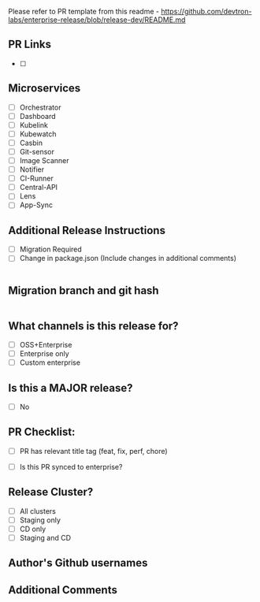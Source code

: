 Please refer to PR template from this readme - https://github.com/devtron-labs/enterprise-release/blob/release-dev/README.md

## PR Links
- [ ] 

## Microservices
- [ ] Orchestrator
- [ ] Dashboard
- [ ] Kubelink
- [ ] Kubewatch
- [ ] Casbin
- [ ] Git-sensor
- [ ] Image Scanner
- [ ] Notifier
- [ ] CI-Runner
- [ ] Central-API
- [ ] Lens
- [ ] App-Sync

## Additional Release Instructions
- [ ] Migration Required
- [ ] Change in package.json (Include changes in additional comments)

```additional-release-instructions

```

## Migration branch and git hash
```migration-branch-git-hash

```

## What channels is this release for?
- [ ] OSS+Enterprise
- [ ] Enterprise only
- [ ] Custom enterprise

## Is this a MAJOR release?
- [ ] No

## PR Checklist:
* [ ] PR has relevant title tag (feat, fix, perf, chore)
- [ ] Is this PR synced to enterprise?

## Release Cluster?
- [ ] All clusters
- [ ] Staging only
- [ ] CD only
- [ ] Staging and CD

## Author's Github usernames

## Additional Comments
```additional-comments

```
